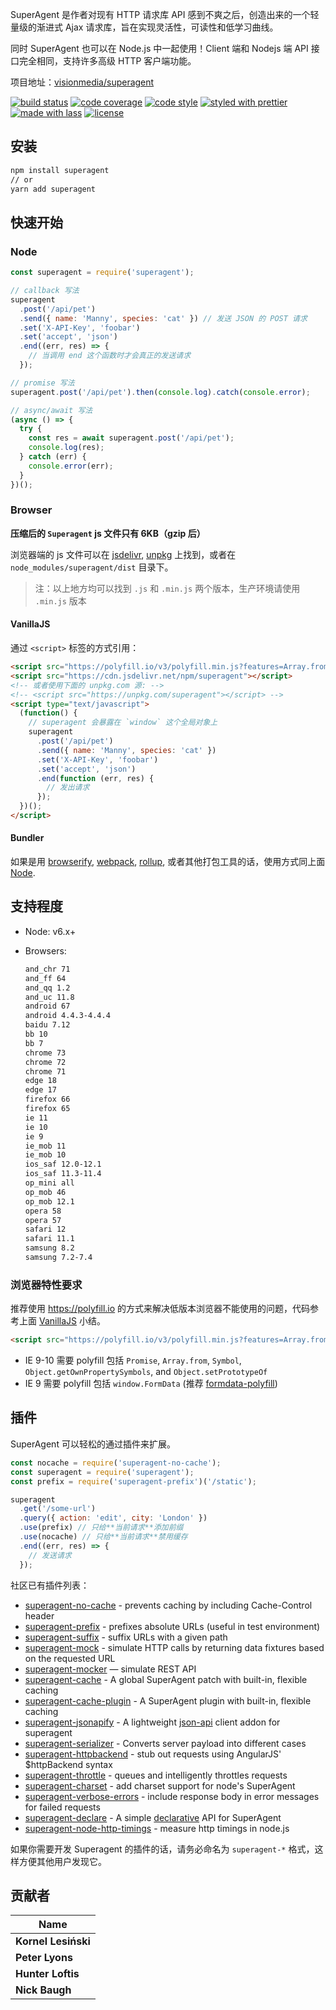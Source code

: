 SuperAgent 是作者对现有 HTTP 请求库 API 感到不爽之后，创造出来的一个轻量级的渐进式 Ajax 请求库，旨在实现灵活性，可读性和低学习曲线。

同时 SuperAgent 也可以在 Node.js 中一起使用！Client 端和 Nodejs 端 API 接口完全相同，支持许多高级 HTTP 客户端功能。

项目地址：[visionmedia/superagent](https://github.com/visionmedia/superagent)

[![build status](https://img.shields.io/travis/visionmedia/superagent.svg)](https://travis-ci.org/visionmedia/superagent)
[![code coverage](https://img.shields.io/codecov/c/github/visionmedia/superagent.svg)](https://codecov.io/gh/visionmedia/superagent)
[![code style](https://img.shields.io/badge/code_style-XO-5ed9c7.svg)](https://github.com/sindresorhus/xo)
[![styled with prettier](https://img.shields.io/badge/styled_with-prettier-ff69b4.svg)](https://github.com/prettier/prettier)
[![made with lass](https://img.shields.io/badge/made_with-lass-95CC28.svg)](https://lass.js.org)
[![license](https://img.shields.io/github/license/visionmedia/superagent.svg)](LICENSE)

## 安装

```sh
npm install superagent
// or
yarn add superagent
```

## 快速开始

### Node

```js
const superagent = require('superagent');

// callback 写法
superagent
  .post('/api/pet')
  .send({ name: 'Manny', species: 'cat' }) // 发送 JSON 的 POST 请求
  .set('X-API-Key', 'foobar')
  .set('accept', 'json')
  .end((err, res) => {
    // 当调用 end 这个函数时才会真正的发送请求
  });

// promise 写法
superagent.post('/api/pet').then(console.log).catch(console.error);

// async/await 写法
(async () => {
  try {
    const res = await superagent.post('/api/pet');
    console.log(res);
  } catch (err) {
    console.error(err);
  }
})();
```

### Browser

**压缩后的 `Superagent` js 文件只有 6KB（gzip 后）**

浏览器端的 js 文件可以在 [jsdelivr][], [unpkg][] 上找到，或者在 `node_modules/superagent/dist` 目录下。

> 注：以上地方均可以找到 `.js` 和 `.min.js` 两个版本，生产环境请使用 `.min.js` 版本

#### VanillaJS

通过 `<script>` 标签的方式引用：

```html
<script src="https://polyfill.io/v3/polyfill.min.js?features=Array.from,Promise,Symbol,Object.setPrototypeOf,Object.getOwnPropertySymbols"></script>
<script src="https://cdn.jsdelivr.net/npm/superagent"></script>
<!-- 或者使用下面的 unpkg.com 源: -->
<!-- <script src="https://unpkg.com/superagent"></script> -->
<script type="text/javascript">
  (function() {
    // superagent 会暴露在 `window` 这个全局对象上
    superagent
      .post('/api/pet')
      .send({ name: 'Manny', species: 'cat' })
      .set('X-API-Key', 'foobar')
      .set('accept', 'json')
      .end(function (err, res) {
        // 发出请求
      });
  })();
</script>
```

#### Bundler

如果是用 [browserify][], [webpack][], [rollup][], 或者其他打包工具的话，使用方式同上面 [Node](#node).

## 支持程度

* Node: v6.x+
* Browsers:

  ```sh
  and_chr 71
  and_ff 64
  and_qq 1.2
  and_uc 11.8
  android 67
  android 4.4.3-4.4.4
  baidu 7.12
  bb 10
  bb 7
  chrome 73
  chrome 72
  chrome 71
  edge 18
  edge 17
  firefox 66
  firefox 65
  ie 11
  ie 10
  ie 9
  ie_mob 11
  ie_mob 10
  ios_saf 12.0-12.1
  ios_saf 11.3-11.4
  op_mini all
  op_mob 46
  op_mob 12.1
  opera 58
  opera 57
  safari 12
  safari 11.1
  samsung 8.2
  samsung 7.2-7.4
  ```

### 浏览器特性要求

推荐使用 <https://polyfill.io> 的方式来解决低版本浏览器不能使用的问题，代码参考上面 [VanillaJS](#vanillajs) 小结。

```html
<script src="https://polyfill.io/v3/polyfill.min.js?features=Array.from,Promise,Symbol,Object.setPrototypeOf,Object.getOwnPropertySymbols"></script>
```

* IE 9-10 需要 polyfill 包括 `Promise`, `Array.from`, `Symbol`, `Object.getOwnPropertySymbols`, and `Object.setPrototypeOf`
* IE 9 需要 polyfill 包括 `window.FormData` (推荐 [formdata-polyfill][])

## 插件

SuperAgent 可以轻松的通过插件来扩展。

```js
const nocache = require('superagent-no-cache');
const superagent = require('superagent');
const prefix = require('superagent-prefix')('/static');

superagent
  .get('/some-url')
  .query({ action: 'edit', city: 'London' })
  .use(prefix) // 只给**当前请求**添加前缀
  .use(nocache) // 只给**当前请求**禁用缓存
  .end((err, res) => {
    // 发送请求
  });
```

社区已有插件列表：

* [superagent-no-cache](https://github.com/johntron/superagent-no-cache) - prevents caching by including Cache-Control header
* [superagent-prefix](https://github.com/johntron/superagent-prefix) - prefixes absolute URLs (useful in test environment)
* [superagent-suffix](https://github.com/timneutkens1/superagent-suffix) - suffix URLs with a given path
* [superagent-mock](https://github.com/M6Web/superagent-mock) - simulate HTTP calls by returning data fixtures based on the requested URL
* [superagent-mocker](https://github.com/shuvalov-anton/superagent-mocker) — simulate REST API
* [superagent-cache](https://github.com/jpodwys/superagent-cache) - A global SuperAgent patch with built-in, flexible caching
* [superagent-cache-plugin](https://github.com/jpodwys/superagent-cache-plugin) - A SuperAgent plugin with built-in, flexible caching
* [superagent-jsonapify](https://github.com/alex94puchades/superagent-jsonapify) - A lightweight [json-api](http://jsonapi.org/format/) client addon for superagent
* [superagent-serializer](https://github.com/zzarcon/superagent-serializer) - Converts server payload into different cases
* [superagent-httpbackend](https://www.npmjs.com/package/superagent-httpbackend) - stub out requests using AngularJS' $httpBackend syntax
* [superagent-throttle](https://github.com/leviwheatcroft/superagent-throttle) - queues and intelligently throttles requests
* [superagent-charset](https://github.com/magicdawn/superagent-charset) - add charset support for node's SuperAgent
* [superagent-verbose-errors](https://github.com/jcoreio/superagent-verbose-errors) - include response body in error messages for failed requests
* [superagent-declare](https://github.com/damoclark/superagent-declare) - A simple [declarative](https://en.wikipedia.org/wiki/Declarative_programming) API for SuperAgent
* [superagent-node-http-timings](https://github.com/webuniverseio/superagent-node-http-timings) - measure http timings in node.js

如果你需要开发 Superagent 的插件的话，请务必命名为 `superagent-*` 格式，这样方便其他用户发现它。

[formdata-polyfill]: https://www.npmjs.com/package/formdata-polyfill

[jsdelivr]: https://www.jsdelivr.com/

[unpkg]: https://unpkg.com/

[browserify]: https://github.com/browserify/browserify

[webpack]: https://github.com/webpack/webpack

[rollup]: https://github.com/rollup/rollup

## 贡献者

| Name                |
| ------------------- |
| **Kornel Lesiński** |
| **Peter Lyons**     |
| **Hunter Loftis**   |
| **Nick Baugh**      |
